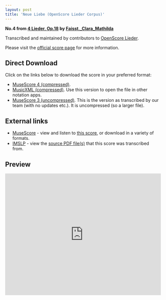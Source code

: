 ```yaml
---
layout: post
title: 'Neue Liebe (OpenScore Lieder Corpus)'
---
```


__No.4 from [4 Lieder, Op.18](https://fourscoreandmore.org/openscore/lieder/Faisst%2C_Clara_Mathilda/4_Lieder%2C_Op.18/) by [Faisst,_Clara_Mathilda](https://fourscoreandmore.org/openscore/lieder/Faisst%2C_Clara_Mathilda)__

Transcribed and maintained by contributors to [OpenScore Lieder].

Please visit the [official score page] for more information.

[official score page]: https://musescore.com/openscore-lieder-corpus/scores/6570310
[OpenScore Lieder]: https://musescore.com/openscore-lieder-corpus

## Direct Download

Click on the links below to download the score in your preferred format:
- [MuseScore 4 (compressed)](https://fourscoreandmore.org/openscore/lieder/Faisst%2C_Clara_Mathilda/4_Lieder%2C_Op.18/4_Neue_Liebe.mscz).
- [MusicXML (compressed)](https://fourscoreandmore.org/openscore/lieder/Faisst%2C_Clara_Mathilda/4_Lieder%2C_Op.18/4_Neue_Liebe.mxl). Use this version to open the file in other notation apps.
- [MuseScore 3 (uncompressed)](https://raw.githubusercontent.com/OpenScore/Lieder/refs/heads/main/scores/Faisst%2C_Clara_Mathilda/4_Lieder%2C_Op.18/4_Neue_Liebe/lc6570310.mscx). This is the version as transcribed by our team (with no updates etc.). It is uncompressed (so a larger file).

## External links

- [MuseScore] - view and listen to [this score][MuseScore], or download in a variety of formats.
- [IMSLP] - view the [source PDF file(s)][IMSLP] that this score was transcribed from.

[MuseScore]: https://musescore.com/score/6570310
[IMSLP]: https://imslp.org/wiki/Special:ReverseLookup/622487

## Preview

<iframe width="100%" height="394" src="https://musescore.com/openscore-lieder-corpus/scores/6570310/embed" frameborder="0" allowfullscreen allow="autoplay; fullscreen"></iframe>
